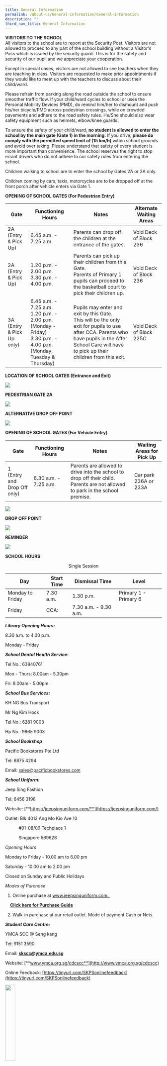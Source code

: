 ```yaml
---
title: General Information
permalink: /about-us/General-Information/General-Information
description: ""
third_nav_title: General Information
---
```

**VISITORS TO THE SCHOOL**  
All visitors to the school are to report at the Security Post. Visitors are not allowed to proceed to any part of the school building without a Visitor's Pass which is issued by the security guard. This is for the safety and security of our pupil and we appreciate your cooperation.  
  
Except in special cases, visitors are not allowed to see teachers when they are teaching in class. Visitors are requested to make prior appointments if they would like to meet up with the teachers to discuss about their child/ward.  
  

Please refrain from parking along the road outside the school to ensure smoother traffic flow. If your child/ward cycles to school or uses the Personal Mobility Devices (PMD), do remind him/her to dismount and push his/her bicycle/PMD across pedestrian crossings, while on crowded pavements and adhere to the road safety rules. He/She should also wear safety equipment such as helmets, elbow/knee guards.

  

To ensure the safety of your child/ward, **no student is allowed to enter the school by the main gate (Gate 1) in the morning.** If you drive, **please do comply with the permitted speed limit of (15 km/h)** within school grounds and avoid over taking. Please understand that safety of every student is more important than convenience. The school reserves the right to stop errant drivers who do not adhere to our safety rules from entering the school.

  

Children walking to school are to enter the school by Gates 2A or 3A only.

Children coming by cars, taxis, motorcycles are to be dropped off at the front porch after vehicle enters via Gate 1.

**OPENING OF SCHOOL GATES (For Pedestrian Entry)**



| Gate | Functioning Hours | Notes | Alternate Waiting Areas|
| -------- | -------- | -------- | --- |
| 2A<br>(Entry & Pick Up)     | 6.45 a.m. - 7.25 a.m.     | Parents can drop off the children at the entrance of the gates.     |  Void Deck of Block 236| 
|2A <br>(Entry & Pick Up) | 1.20 p.m. - 2.00 p.m.<br>3.30 p.m. - 4.00 p.m. | Parents can pick up their children from this Gate.<br>Parents of Primary 1 pupils can proceed to the basketball court to pick their children up.| Void Deck of Block 236
| 3A  <br>(Entry & Pick Up only) | 6.45 a.m. - 7.25 a.m. <br>1.20 p.m. - 2.00 p.m. (Monday - Friday)  <br>3.30 p.m. - 4.00 p.m.  (Monday, Tuesday &  Thursday) | Pupils may enter and exit by this Gate.<br>This will be the only exit for pupils to use after CCA.  Parents who have pupils in the After School Care will have to pick up their children from this exit.| Void Deck of Block 225C

**LOCATION OF SCHOOL GATES (Entrance and Exit)**

![](/images/Slide1%20(1).jpg)

**PEDESTRIAN GATE 2A**

![](/images/Slide1.jpeg)
 
 **ALTERNATIVE DROP OFF POINT**
 
 ![](/images/Slide2.jpeg)

**OPENING OF SCHOOL GATES (For Vehicle Entry)**

| Gate | Functioning Hours | Notes | Waiting Areas for Pick Up|
| -------- | -------- | -------- | --- |
|1  <br>(Entry and Drop Off only) | 6.30 a.m. - 7.25 a.m. | Parents are allowed to drive into the school to drop off their child. Parents are not allowed to park in the school premise.| Car park 236A or 233A 


![](/images/Slide1.jpeg)

**DROP OFF POINT**

![](/images/Slide3.jpg)

**REMINDER**

![](/images/Reminder%20(1).jpg)

**SCHOOL HOURS**

<Center> Single Session </center>

| Day | Start Time | Dismissal Time | Level
| -------- | -------- | -------- | ---|
| Monday to Friday     | 7.30 a.m.      | 1.30 p.m.     | Primary 1 - Primary 6
|Friday | CCA: | 7.30 a.m. - 9.30 a.m. |

**_Library Opening Hours:_**

8.30 a.m. to 4.00 p.m.

Monday - Friday

**_School Dental Health Service:_**

Tel No.: 63840761

Mon - Thurs: 8.00am - 5.30pm

Fri: 8.00am - 5.00pm

  

**_School Bus Services:_**

KH NG Bus Transport

Mr Ng Kim Hock

Tel No.: 6281 9003

Hp No.: 9665 9003

  

**_School Bookshop_**

Pacific Bookstores Pte Ltd

Tel: 6875 4294

Email: sales@pacificbookstores.com

**_School Uniform:_**

Jeep Sing Fashion

Tel: 6456 3198

Website: [**https://jeepsinguniform.com/**](https://jeepsinguniform.com/)  

Outlet: Blk 4012 Ang Mo Kio Ave 10 

           #01-08/09 Techplace 1

           Singapore 569628

  

_Opening Hours_                     

Monday to Friday - 10.00 am to 6.00 pm

Saturday - 10.00 am to 2.00 pm

Closed on Sunday and Public Holidays

_Modes of Purchase_

1) Online purchase at www.jeepsinguniform.com. 

    ****[**Click here for Purchase Guide**](/files/Jeep%20Seng_School%20Uniform_Guide_Online%20Purchase.pdf)****

2) Walk-in purchase at our retail outlet. Mode of payment Cash or Nets.

**_Student Care Centre:_**

YMCA SCC @ Seng kang

Tel: 9151 3590

Email: [**skscc@ymca.edu.sg**](mailto:skscc@ymca.edu.sg)

Website: [**www.ymca.org.sg/cdcscc**](http://www.ymca.org.sg/cdcscc)

  

Online Feedback: [https://tinyurl.com/SKPSonlinefeedback](https://tinyurl.com/SKPSonlinefeedback)

<img src="/images/QR%20Code%20Feedback%202019%20(1).jpg" 
     style="width:25%;float:left">